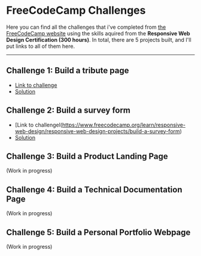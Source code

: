 # FreeCodeCamp Challenges

Here you can find all the challenges that i've completed from [the FreeCodeCamp website](www.freecodecamp.org) using the skills aquired from the **Responsive Web Design Certification (300 hours)**. In total, there are 5 projects built, and I'll put links to all of them here.

---

## Challenge 1: Build a tribute page

* [Link to challenge](https://www.freecodecamp.org/learn/responsive-web-design/responsive-web-design-projects/build-a-tribute-page)
* [Solution](https://codepen.io/yunger7/full/ExPoWQK)

## Challenge 2: Build a survey form

* [Link to challengel(https://www.freecodecamp.org/learn/responsive-web-design/responsive-web-design-projects/build-a-survey-form)
* [Solution](https://codepen.io/yunger7/full/gOPQpQP)

## Challenge 3: Build a Product Landing Page

(Work in progress)

## Challenge 4: Build a Technical Documentation Page

(Work in progress)

## Challenge 5: Build a Personal Portfolio Webpage

(Work in progress)
